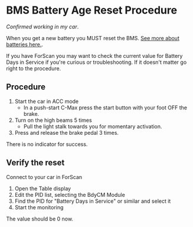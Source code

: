 # BMS Battery Age Reset Procedure

_Confirmed working in my car_.

When you get a new battery you MUST reset the BMS. [See more about batteries here.](/maintenance/low_voltage_battery.md).

If you have ForScan you may want to check the current value for Battery Days in Service if you're curious or troubleshooting. If it doesn't matter go right to the procedure.

## Procedure

1. Start the car in ACC mode
    * In a push-start C-Max press the start button with your foot OFF the brake.
2. Turn on the high beams 5 times
    * Pull the light stalk towards you for momentary activation.
3. Press and release the brake pedal 3 times.

There is no indicator for success.

## Verify the reset

Connect to your car in ForScan

1. Open the Table display
2. Edit the PID list, selecting the BdyCM Module
3. Find the PID for "Battery Days in Service" or similar and select it
4. Start the monitoring

The value should be 0 now.
